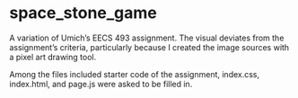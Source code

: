 # space_stone_game

A variation of Umich’s EECS 493 assignment. The visual deviates from the assignment’s criteria, particularly because I created the image sources with a pixel art drawing tool. 

Among the files included starter code of the assignment, index.css, index.html, and page.js were asked to be filled in.
